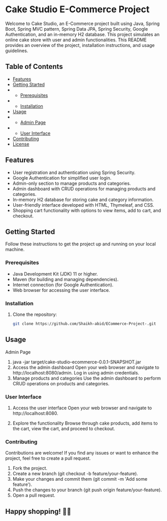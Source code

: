 # Cake Studio E-Commerce Project

Welcome to Cake Studio, an E-Commerce project built using Java, Spring Boot, Spring MVC pattern, Spring Data JPA, Spring Security, Google Authentication, and an in-memory H2 database. This project simulates an online cake store with user and admin functionalities. This README provides an overview of the project, installation instructions, and usage guidelines.

## Table of Contents

- [Features](#features)
- [Getting Started](#getting-started)
- - [Prerequisites](#prerequisites)
- - [Installation](#installation)
- [Usage](#usage)
- - [Admin Page](#admin-page)
- - [User Interface](#user-interface)
- [Contributing](#contributing)
- [License](#license)

## Features

- User registration and authentication using Spring Security.
- Google Authentication for simplified user login.
- Admin-only section to manage products and categories.
- Admin dashboard with CRUD operations for managing products and categories.
- In-memory H2 database for storing cake and category information.
- User-friendly interface developed with HTML, Thymeleaf, and CSS.
- Shopping cart functionality with options to view items, add to cart, and checkout.

## Getting Started

Follow these instructions to get the project up and running on your local machine.

### Prerequisites

- Java Development Kit (JDK) 11 or higher.
- Maven (for building and managing dependencies).
- Internet connection (for Google Authentication).
- Web browser for accessing the user interface.

### Installation

1. Clone the repository:

   ```bash
   git clone https://github.com/Shaikh-abid/ECommerce-Project-.git
## Usage
Admin Page

1. java -jar target/cake-studio-ecommerce-0.0.1-SNAPSHOT.jar
2. Access the admin dashboard Open your web browser and navigate to http://localhost:8080/admin. Log in using admin credentials.
3. Manage products and categories Use the admin dashboard to perform CRUD operations on products and categories.

### User Interface
  1. Access the user interface Open your web browser and navigate to http://localhost:8080.

2. Explore the functionality Browse through cake products, add items to the cart, view the cart, and proceed to checkout.

### Contributing

Contributions are welcome! If you find any issues or want to enhance the project, feel free to create a pull request.

1. Fork the project.
2. Create a new branch (git checkout -b feature/your-feature).
3. Make your changes and commit them (git commit -m 'Add some feature').
4. Push the changes to your branch (git push origin feature/your-feature).
5. Open a pull request.

 ## Happy shopping! 🍰🛒
